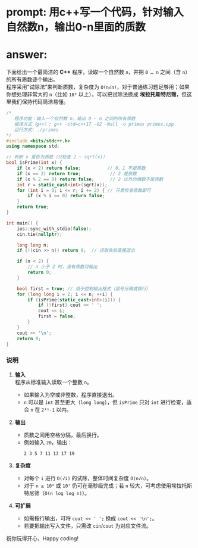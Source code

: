 # prompt: 用c++写一个代码，针对输入自然数n，输出0-n里面的质数
# answer: 
 下面给出一个最简洁的 **C++** 程序，读取一个自然数 `n`，并把 `0 … n` 之间（含 `n`）的所有质数逐个输出。  
程序采用“试除法”来判断质数，复杂度为 `O(n√n)`，对于普通练习题足够用；如果你想处理非常大的 `n`（比如 `10⁶` 以上），可以把试除法换成 **埃拉托斯特尼筛**，但这里我们保持代码简洁易懂。

```cpp
/*
   程序功能：输入一个自然数 n，输出 0 ~ n 之间的所有质数
   编译方式（g++）: g++ -std=c++17 -O2 -Wall -o primes primes.cpp
   运行方式: ./primes
*/
#include <bits/stdc++.h>
using namespace std;

// 判断 x 是否为质数（只检查 2 ~ sqrt(x)）
bool isPrime(int x) {
    if (x < 2) return false;          // 0、1 不是质数
    if (x == 2) return true;           // 2 是质数
    if (x % 2 == 0) return false;      // 2 以外的偶数不是质数
    int r = static_cast<int>(sqrt(x));
    for (int i = 3; i <= r; i += 2) { // 只需检查奇数即可
        if (x % i == 0) return false;
    }
    return true;
}

int main() {
    ios::sync_with_stdio(false);
    cin.tie(nullptr);

    long long n;
    if (!(cin >> n)) return 0;  // 读取失败直接退出

    if (n < 2) {
        // n 小于 2 时，没有质数可输出
        return 0;
    }

    bool first = true; // 用于控制输出格式（逗号分隔或换行）
    for (long long i = 2; i <= n; ++i) {
        if (isPrime(static_cast<int>(i))) {
            if (!first) cout << ' ';
            cout << i;
            first = false;
        }
    }
    cout << '\n';
    return 0;
}
```

### 说明

1. **输入**  
   程序从标准输入读取一个整数 `n`。  
   - 如果输入为空或非整数，程序直接退出。  
   - `n` 可以是 `int` 甚至更大（`long long`），但 `isPrime` 只对 `int` 进行检查，适合 `n` 在 `2³¹-1` 以内。

2. **输出**  
   - 质数之间用空格分隔，最后换行。  
   - 例如输入 `20`，输出：  
     ```
     2 3 5 7 11 13 17 19
     ```

3. **复杂度**  
   - 对每个 `i` 进行 `O(√i)` 的试除，整体时间复杂度 `O(n√n)`。  
   - 对于 `n ≤ 10⁶` 或 `10⁷` 仍可在毫秒级完成；若 `n` 较大，可考虑使用埃拉托斯特尼筛（`O(n log log n)`）。

4. **可扩展**  
   - 如需按行输出，可将 `cout << ' ';` 换成 `cout << '\n';`。  
   - 若要把输出写入文件，只需改 `cin`/`cout` 为对应文件流。

祝你玩得开心，Happy coding!
